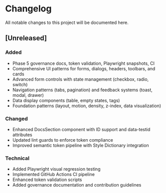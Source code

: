 # Changelog

All notable changes to this project will be documented here.

## [Unreleased]

### Added
- Phase 5 governance docs, token validation, Playwright snapshots, CI
- Comprehensive UI patterns for forms, dialogs, headers, toolbars, and cards
- Advanced form controls with state management (checkbox, radio, switch)
- Navigation patterns (tabs, pagination) and feedback systems (toast, modal, drawer)
- Data display components (table, empty states, tags)
- Foundation patterns (layout, motion, density, z-index, data visualization)

### Changed
- Enhanced DocsSection component with ID support and data-testid attributes
- Updated lint guards to enforce token compliance
- Improved semantic token pipeline with Style Dictionary integration

### Technical
- Added Playwright visual regression testing
- Implemented GitHub Actions CI pipeline
- Enhanced token validation scripts
- Added governance documentation and contribution guidelines




